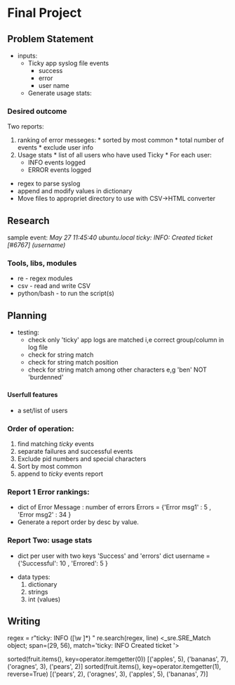 # Final Project

## Problem Statement
* inputs:
  * Ticky app syslog file events
    * success
    * error
    * user name
  * Generate usage stats:

### Desired outcome
Two reports:
  1. ranking of error messeges:
    * sorted by most common
    * total number of events
    * exclude user info
  2. Usage stats
    * list of all users who have used Ticky
    * For each user:
      * INFO events logged
      * ERROR events logged


* regex to parse syslog
* append and modify values in dictionary
* Move files to appropriet directory to use with CSV->HTML  converter

## Research
sample event:
  *May 27 11:45:40 ubuntu.local ticky: INFO: Created ticket [#6767] (username)*
### Tools, libs, modules
* re - regex modules
* csv - read and write CSV
* python/bash - to run the script(s)


## Planning
* testing:
  * check only 'ticky' app logs are matched i,e correct group/column in log file
  * check for string match
  * check for string match position
  * check for string match among other characters e,g 'ben' NOT 'burdenned'
###
#### Userfull features
* a set/list of users
### Order of operation:
  1. find matching *ticky* events
  2. separate failures and successful events
  3. Exclude pid numbers and special characters
  4. Sort by most common
  5. append to *ticky* events report

###  Report 1 Error rankings:
  * dict of Error Message : number of errors
    Errors = {'Error msg1' : 5 , 'Error msg2' : 34 }
  * Generate a report order by desc by value.

### Report Two: usage stats
  - dict per user with two keys 'Success' and 'errors'
    dict username = {'Successful': 10 , 'Errored': 5 }
* data types:
  1. dictionary
  2. strings
  3. int (values)

## Writing



regex = r"ticky: INFO ([\w ]*) "
re.search(regex, line)
  <_sre.SRE_Match object; span=(29, 56), match='ticky: INFO Created ticket '>


sorted(fruit.items(), key=operator.itemgetter(0))
[('apples', 5), ('bananas', 7), ('oragnes', 3), ('pears', 2)]
sorted(fruit.items(), key=operator.itemgetter(1), reverse=True)
[('pears', 2), ('oragnes', 3), ('apples', 5), ('bananas', 7)]
